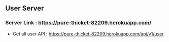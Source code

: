 ## User Server
### Server Link : https://pure-thicket-82209.herokuapp.com/

- Get all user API : https://pure-thicket-82209.herokuapp.com/api/v1/user